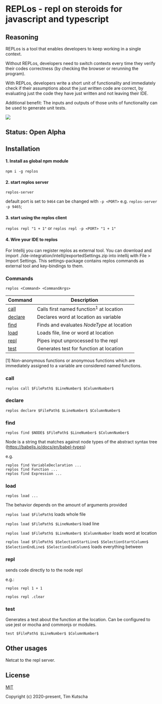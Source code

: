 # REPLos - repl on steroids for javascript and typescript

## Reasoning
REPLos is a tool that enables developers to keep working in a single context.

Without REPLos, developers need to switch contexts every time they verify their codes correctness (by checking the browser or rerunning the program).

With REPLos, developers write a short unit of functionality and immediately check if their assumptions about the just written code are correct, 
by evaluating just the code they have just written and not leaving their IDE.

Additional benefit: The inputs and outputs of those units of functionality can be used to generate unit tests.

![](doc/replos.gif)

## Status: Open Alpha

## Installation
#### 1. Install as global npm module
`npm i -g replos`

#### 2. start replos server
`replos-server`

default port is set to `9464` can be changed with `-p <PORT>`
e.g. `replos-server -p 9465`;

#### 3. start using the replos client
`replos repl "1 + 1"` or `replos repl -p <PORT> "1 + 1"`

#### 4. Wire your IDE to replos

For Intellij you can register replos as external tool. 
You can download and import ./ide-integration/intellij/exportedSettings.zip into intellij with File > Import Settings.
This settings-package contains replos commands as external tool and key-bindings to them.

### Commands
`replos <Command> <CommandArgs>`

| Command       | Description |
| ------------- | ----------- |
|  [call](#call)| Calls first named function<sup>1</sup> at location|
|  [declare](#declare)| Declares word at location as variable|
|  [find](#find)| Finds and evaluates $NodeType$ at location|
|  [load](#load)| Loads file, line or word at location|
|  [repl](#repl)| Pipes input unprocessed to the repl|
|  [test](#test)| Generates test for function at location|
[1] Non-anonymous functions or anonymous functions which are immediately assigned to a variable are considered named functions.

### call 

`replos call $FilePath$ $LineNumber$ $ColumnNumber$`

### declare

`replos declare $FilePath$ $LineNumber$ $ColumnNumber$`

### find

`replos find $NODE$ $FilePath$ $LineNumber$ $ColumnNumber$`

Node is a string that matches against node types of the abstract syntax tree (https://babeljs.io/docs/en/babel-types)

e.g.
```
replos find VariableDeclaration ...
replos find Function ...
replos find Expression ...
```

### load

`replos load ...`

The behavior depends on the amount of arguments provided

`replos load $FilePath$` loads whole file

`replos load $FilePath$ $LineNumber$` load line

`replos load $FilePath$ $LineNumber$ $ColumnNumber` loads word at location

`replos load $FilePath$ $SelectionStartLine$ $SelectionStartColumn$ $SelectionEndLine$ $SelectionEndColumn$` loads everything between

### repl

sends code directly to to the node repl

e.g.:

`replos repl 1 + 1`

`replos repl .clear`

### test

Generates a test about the function at the location.
Can be configured to use jest or mocha and commonjs or modules.

`test $FilePath$ $LineNumber$ $ColumnNumber$`

## Other usages
Netcat to the repl server.

## License

[MIT](http://opensource.org/licenses/MIT)

Copyright (c) 2020-present, Tim Kutscha
